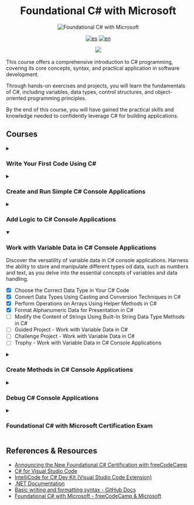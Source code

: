 <div align="center">

# Foundational C# with Microsoft
![Foundational C# with Microsoft](https://learn.microsoft.com/en-us/training/achievements/csharp-data.svg)

[![es](https://img.shields.io/badge/lang-es-yellow.svg)](./readme.es.md)
[![en](https://img.shields.io/badge/lang-en-red.svg)](./readme.md)

![](https://progress-bar.dev/60/?title=progress&width=400)

</div>


This course offers a comprehensive introduction to C# programming, covering its
core concepts, syntax, and practical application in software development.

Through hands-on exercises and projects, you will learn the fundamentals of C#,
including variables, data types, control structures, and object-oriented
programming principles.

By the end of this course, you will have gained the practical skills and
knowledge needed to confidently leverage C# for building applications.


## Courses

<details closed>
<summary>

### Write Your First Code Using C\#

</summary>


Begin your journey by learning to write your first code using C#. Develop a
strong foundation as you explore the fundamentals and syntax of the language,
setting the stage for your programming adventures.

- [X] Write Your First C# Code
- [X] Store and Retrieve Data Using Literal and Variable Values in C#
- [X] Perform Basic String Formatting in C#
- [X] Perform Basic Operations on Numbers in C#
- [X] Guided Project - Calculate and Print Student Grades
- [X] Guided Project - Calculate Final GPA
- [X] Trophy Write Your First Code Using C#

![Write Your First Code Using C#](./imgs/trophies/1.png)

</details>

<details closed>
<summary>

### Create and Run Simple C# Console Applications

</summary>

Master the art of creating and running simple C# console applications. Dive into
the world of console-based programming, where you will gain hands-on experience
executing your code and seeing it in action.

- [X] Install and Configure Visual Studio Code for C# Development
- [X] Call Methods From the .NET Class Library Using C#
- [X] Add Decision Logic to Your Code Using if, else, and else if statements
  in C#
- [X] Store and Iterate Through Sequences of Data Using Arrays and the foreach
  Statement in C#
- [X] Create Readable Code with Conventions, Whitespace, and Comments in C#
- [X] Guided Project - Develop foreach and if-elseif-else Structures to
  Process Array Data in C#
- [X] Challenge Project - Develop foreach and if-elseif-else Structures to Process Array Data in C#
- [X] Trophy - Create and Run Simple C# Console Applications

![Create and Run Simple C# Console Applications](./imgs/trophies/2.png)

</details>

<details closed>
<summary>

### Add Logic to C# Console Applications

</summary>

Unlock the power of logic in C# console applications. Learn how to add logic and
decision-making capabilities to your code, enabling your applications to make
dynamic choices and respond intelligently to different scenarios.

- [X] Evaluate Boolean Expressions to Make Decisions in C#
- [X] Control Variable Scope and Logic Using Code Blocks in C#
- [X] Branch the Flow of Code Using the switch-case Construct in C#
- [X] Iterate Through a Code Block Using the for Statement in C#
- [X] Add Looping Logic to Your code Using the do-while and while Statements
  in C#
- [X] Guided Project - Develop Conditional Branching and Looping Structures in
  C#
- [X] Challenge Project - Develop Branching and Looping Structures in C#
- [X] Trophy - Add Logic to C# Console Applications

![Add Logic to C# Console Applications](./imgs/trophies/3.png)

</details>

<details open>
<summary>

### Work with Variable Data in C# Console Applications

</summary>

Discover the versatility of variable data in C# console applications. Harness
the ability to store and manipulate different types od data, such as numbers and
text, as you delve into the essential concepts of variables and data handling.

- [X] Choose the Correct Data Type in Your C# Code
- [X] Convert Data Types Using Casting and Conversion Techniques in C#
- [X] Perform Operations on Arrays Using Helper Methods in C#
- [X] Format Alphanumeric Data for Presentation in C#
- [ ] Modify the Content of Strings Using Built-In String Data Type Methods in
  C#
- [ ] Guided Project - Work with Variable Data in C#
- [ ] Challenge Project - Work with Variable Data in C#
- [ ] Trophy - Work with Variable Data in C# Console Applications

</details>

<details closed>
<summary>

### Create Methods in C# Console Applications

</summary>

Take your C# console applications to the next level by mastering the art of
creating methods. Learn how to organize and modularize your code making it more
manageable, reusable, and efficient.

- [ ] Write Your First C# Method
- [ ] Create C# Methods with Parameters
- [ ] Create C# Methods that Return Values
- [ ] Guided Project - Plan a Petting Zoo Visit
- [ ] Challenge Project - Create a Mini-Game
- [ ] Trophy - Create Methods in C# Console Applications

</details>

<details closed>
<summary>

### Debug C# Console Applications

</summary>

Sharpen your troubleshooting skills as you dive into the world of debugging C#
console applications. Gain the ability to identify and fix issues in your code,
ensuring your applications run smoothly and deliver the desired results.

- [ ] Review the Principles of Code Debugging and Exception Handling
- [ ] Implement the Visual Studio Code Debugging Tools for C#
- [ ] Implement Exception Handling in C# Console Applications
- [ ] Create and Throw Exceptions in C# Console Applications
- [ ] Guided Project - Debug and Handle Exceptions in a C# Console Application
  Using Visual Studio Code
- [ ] Challenge Project - Debug a C# Console Application Using Visual Studio
  Code
- [ ] Trophy - Debug C# Console Applications

</details>

<details closed>
<summary>

### Foundational C# with Microsoft Certification Exam

</summary>

Use what you've learned to pass the exam to earn your Foundational C# with Microsoft Certification.

- [ ] Foundational C# with Microsoft Certification Exam

</details>

## References & Resources

- [Announcing the New Foundational C# Certification with freeCodeCamp](https://devblogs.microsoft.com/dotnet/announcing-foundational-csharp-certification/)
- [C# for Visual Studio Code](https://marketplace.visualstudio.com/items?itemName=ms-dotnettools.csharp)
- [IntelliCode for C# Dev Kit (Visual Studio Code Extension)](https://marketplace.visualstudio.com/items?itemName=ms-dotnettools.vscodeintellicode-csharp)
- [.NET Documentation](https://learn.microsoft.com/en-us/dotnet/?view=net-8.0)
- [Basic writing and formatting syntax - GitHub Docs](https://docs.github.com/en/get-started/writing-on-github/getting-started-with-writing-and-formatting-on-github/basic-writing-and-formatting-syntax)
- [Foundational C# with Microsoft - freeCodeCamp & Microsoft](https://www.freecodecamp.org/learn/foundational-c-sharp-with-microsoft)
